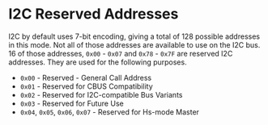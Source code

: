 # I2C Reserved Addresses

I2C by default uses 7-bit encoding, giving a total of 128 possible addresses in this mode. Not all of those addresses are available to use on the I2C bus. 16 of those addresses, `0x00` - `0x07` and `0x78` - `0x7F` are reserved I2C addresses. They are used for the following purposes.

* `0x00` - Reserved - General Call Address
* `0x01` - Reserved for CBUS Compatibility
* `0x02` - Reserved for I2C-compatible Bus Variants
* `0x03` - Reserved for Future Use
* `0x04`, `0x05`, `0x06`, `0x07` - Reserved for Hs-mode Master
